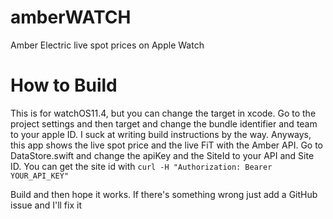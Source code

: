 # amberWATCH
Amber Electric live spot prices on Apple Watch

# How to Build
This is for watchOS11.4, but you can change the target in xcode. Go to the project settings and then target and change the bundle identifier and team to your apple ID. I suck at writing build instructions by the way. Anyways, this app shows the live spot price and the live FiT with the Amber API. Go to DataStore.swift and change the apiKey and the SiteId to your API and Site ID. You can get the site id with 
```curl -H "Authorization: Bearer YOUR_API_KEY"```

Build and then hope it works. If there's something wrong just add a GitHub issue and I'll fix it
